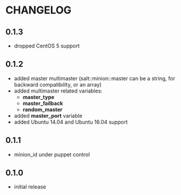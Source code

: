 # CHANGELOG

## 0.1.3

* dropped CentOS 5 support

## 0.1.2

* added master multimaster (salt::minion::master can be a string, for backward compatibility, or an array)
* added multimaster related variables:
  * **master_type**
  * **master_failback**
  * **random_master**
* added **master_port** variable
* added Ubuntu 14.04 and Ubuntu 16.04 support

## 0.1.1

* minion_id under puppet control

## 0.1.0

* initial release
